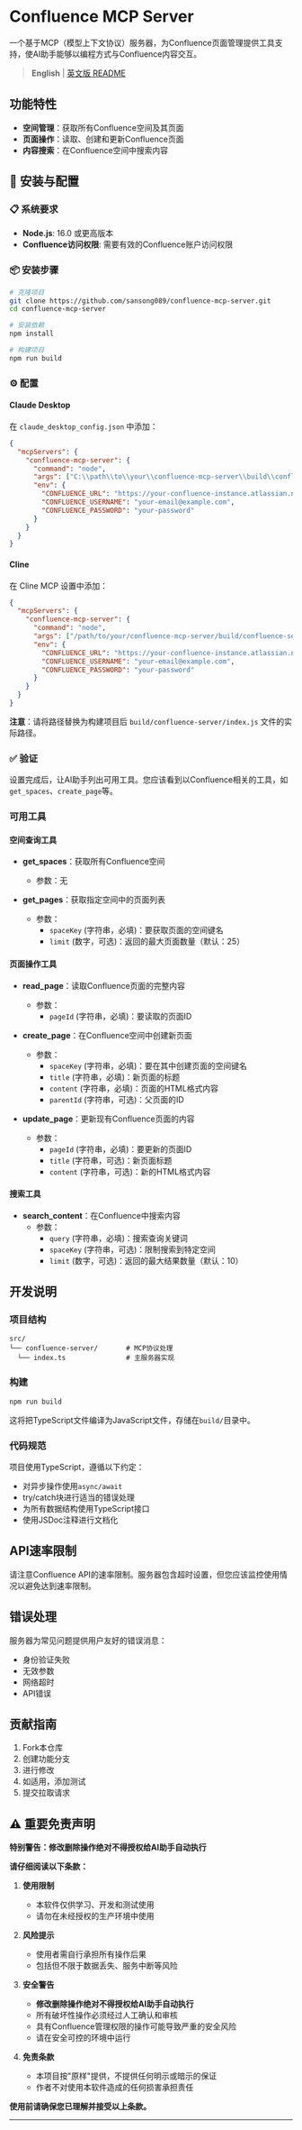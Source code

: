 # Confluence MCP Server

一个基于MCP（模型上下文协议）服务器，为Confluence页面管理提供工具支持，使AI助手能够以编程方式与Confluence内容交互。

> **English** | [英文版 README](./README.md)

## 功能特性

- **空间管理**：获取所有Confluence空间及其页面
- **页面操作**：读取、创建和更新Confluence页面
- **内容搜索**：在Confluence空间中搜索内容

## 🚀 安装与配置

### 📋 系统要求

- **Node.js**: 16.0 或更高版本
- **Confluence访问权限**: 需要有效的Confluence账户访问权限

### 📦 安装步骤

```bash
# 克隆项目
git clone https://github.com/sansong089/confluence-mcp-server.git
cd confluence-mcp-server

# 安装依赖
npm install

# 构建项目
npm run build
```

### ⚙️ 配置

#### Claude Desktop

在 `claude_desktop_config.json` 中添加：

```json
{
  "mcpServers": {
    "confluence-mcp-server": {
      "command": "node",
      "args": ["C:\\path\\to\\your\\confluence-mcp-server\\build\\confluence-server\\index.js"],
      "env": {
        "CONFLUENCE_URL": "https://your-confluence-instance.atlassian.net",
        "CONFLUENCE_USERNAME": "your-email@example.com",
        "CONFLUENCE_PASSWORD": "your-password"
      }
    }
  }
}
```

#### Cline

在 Cline MCP 设置中添加：

```json
{
  "mcpServers": {
    "confluence-mcp-server": {
      "command": "node",
      "args": ["/path/to/your/confluence-mcp-server/build/confluence-server/index.js"],
      "env": {
        "CONFLUENCE_URL": "https://your-confluence-instance.atlassian.net",
        "CONFLUENCE_USERNAME": "your-email@example.com",
        "CONFLUENCE_PASSWORD": "your-password"
      }
    }
  }
}
```

**注意**：请将路径替换为构建项目后 `build/confluence-server/index.js` 文件的实际路径。

### ✅ 验证

设置完成后，让AI助手列出可用工具。您应该看到以Confluence相关的工具，如`get_spaces`、`create_page`等。


### 可用工具

#### 空间查询工具

- **get_spaces**：获取所有Confluence空间
  - 参数：无

- **get_pages**：获取指定空间中的页面列表
  - 参数：
    - `spaceKey` (字符串，必填)：要获取页面的空间键名
    - `limit` (数字，可选)：返回的最大页面数量（默认：25）

#### 页面操作工具

- **read_page**：读取Confluence页面的完整内容
  - 参数：
    - `pageId` (字符串，必填)：要读取的页面ID

- **create_page**：在Confluence空间中创建新页面
  - 参数：
    - `spaceKey` (字符串，必填)：要在其中创建页面的空间键名
    - `title` (字符串，必填)：新页面的标题
    - `content` (字符串，必填)：页面的HTML格式内容
    - `parentId` (字符串，可选)：父页面的ID

- **update_page**：更新现有Confluence页面的内容
  - 参数：
    - `pageId` (字符串，必填)：要更新的页面ID
    - `title` (字符串，可选)：新页面标题
    - `content` (字符串，可选)：新的HTML格式内容

#### 搜索工具

- **search_content**：在Confluence中搜索内容
  - 参数：
    - `query` (字符串，必填)：搜索查询关键词
    - `spaceKey` (字符串，可选)：限制搜索到特定空间
    - `limit` (数字，可选)：返回的最大结果数量（默认：10）

## 开发说明

### 项目结构

```
src/
└── confluence-server/       # MCP协议处理
  └── index.ts               # 主服务器实现
```

### 构建

```bash
npm run build
```

这将把TypeScript文件编译为JavaScript文件，存储在`build/`目录中。

### 代码规范

项目使用TypeScript，遵循以下约定：

- 对异步操作使用`async/await`
- try/catch块进行适当的错误处理
- 为所有数据结构使用TypeScript接口
- 使用JSDoc注释进行文档化

## API速率限制

请注意Confluence API的速率限制。服务器包含超时设置，但您应该监控使用情况以避免达到速率限制。

## 错误处理

服务器为常见问题提供用户友好的错误消息：

- 身份验证失败
- 无效参数
- 网络超时
- API错误

## 贡献指南

1. Fork本仓库
2. 创建功能分支
3. 进行修改
4. 如适用，添加测试
5. 提交拉取请求

## ⚠️ 重要免责声明

**特别警告：修改删除操作绝对不得授权给AI助手自动执行**

**请仔细阅读以下条款：**

1. **使用限制**
   - 本软件仅供学习、开发和测试使用
   - 请勿在未经授权的生产环境中使用

2. **风险提示**
   - 使用者需自行承担所有操作后果
   - 包括但不限于数据丢失、服务中断等风险

3. **安全警告**
   - **修改删除操作绝对不得授权给AI助手自动执行**
   - 所有破坏性操作必须经过人工确认和审核
   - 具有Confluence管理权限的操作可能导致严重的安全风险
   - 请在安全可控的环境中运行

4. **免责条款**
   - 本项目按"原样"提供，不提供任何明示或暗示的保证
   - 作者不对使用本软件造成的任何损害承担责任

**使用前请确保您已理解并接受以上条款。**

--------
